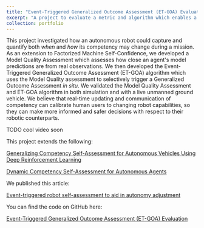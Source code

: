 ```yaml
---
title: "Event-Triggered Generalized Outcome Assessment (ET-GOA) Evaluation"
excerpt: "A project to evaluate a metric and algorithm which enables a robot to quantify when and how its competency changes <i>in situ</i>."
collection: portfolio
---
```


This project investigated how an autonomous robot could capture and quantify both <i>when</i> and <i>how</i> its
competency may change during a mission. As an extension to Factorized Machine Self-Confidence, we developed a Model
Quality Assessment which assesses how close an agent's model predictions are from real observations. We then developed
the Event-Triggered Generalized Outcome Assessment (ET-GOA) algorithm which uses the Model Quality assessment to selectively
trigger a Generalized Outcome Assessment <i>in situ</i>. We validated the Model Quality Assessment and ET-GOA algorithm
in both simulation and with a live unmanned ground vehicle. We believe that real-time updating and communication of
competency can calibrate human users to changing robot capabilities, so they can make more informed and safer decisions
with respect to their robotic counterparts.

TODO cool video soon

<!--br/><img src='/images/500x300.png'-->

This project extends the following:

[Generalizing Competency Self-Assessment for Autonomous Vehicles Using Deep Reinforcement Learning](https://arc.aiaa.org/doi/10.2514/6.2022-2496)

[Dynamic Competency Self-Assessment for Autonomous Agents](https://arxiv.org/abs/2303.01646)

We published this article: 

[Event-triggered robot self-assessment to aid in autonomy adjustment](https://www.frontiersin.org/articles/10.3389/frobt.2023.1294533/full)

You can find the code on GitHub here: 

[Event-Triggered Generalized Outcome Assessment (ET-GOA) Evaluation](https://github.com/nickconlon/goa_robot_study)
